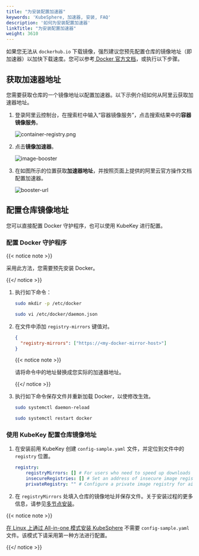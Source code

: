 ```yaml
---
title: "为安装配置加速器"
keywords: 'KubeSphere, 加速器, 安装, FAQ'
description: '如何为安装配置加速器'
linkTitle: "为安装配置加速器"
weight: 3610
---
```


如果您无法从 `dockerhub.io` 下载镜像，强烈建议您预先配置仓库的镜像地址（即加速器）以加快下载速度。您可以参考[ Docker 官方文档](https://docs.docker.com/registry/recipes/mirror/#configure-the-docker-daemon)，或执行以下步骤。

## 获取加速器地址

您需要获取仓库的一个镜像地址以配置加速器。以下示例介绍如何从阿里云获取加速器地址。

1. 登录阿里云控制台，在搜索栏中输入“容器镜像服务”，点击搜索结果中的**容器镜像服务**。

   ![container-registry.png](/images/docs/zh-cn/installing-on-linux/faq/configure-booster/container-registry.PNG)

2. 点击**镜像加速器**。

   ![image-booster](/images/docs/zh-cn/installing-on-linux/faq/configure-booster/image-booster.PNG)

3. 在如图所示的位置获取**加速器地址**，并按照页面上提供的阿里云官方操作文档配置加速器。

   ![booster-url](/images/docs/zh-cn/installing-on-linux/faq/configure-booster/booster-url.PNG)

## 配置仓库镜像地址

您可以直接配置 Docker 守护程序，也可以使用 KubeKey 进行配置。

### 配置 Docker 守护程序

{{< notice note >}}

采用此方法，您需要预先安装 Docker。

{{</ notice >}} 

1. 执行如下命令：

   ```bash
   sudo mkdir -p /etc/docker
   ```

   ```bash
   sudo vi /etc/docker/daemon.json
   ```

2. 在文件中添加 `registry-mirrors` 键值对。

   ```json
   {
     "registry-mirrors": ["https://<my-docker-mirror-host>"]
   }
   ```

   {{< notice note >}}

   请将命令中的地址替换成您实际的加速器地址。

   {{</ notice >}} 

3. 执行如下命令保存文件并重新加载 Docker，以使修改生效。

   ```bash
   sudo systemctl daemon-reload
   ```

   ```bash
   sudo systemctl restart docker
   ```

### 使用 KubeKey 配置仓库镜像地址

1. 在安装前用 KubeKey 创建 `config-sample.yaml` 文件，并定位到文件中的 `registry` 位置。

   ```yaml
   registry:
       registryMirrors: [] # For users who need to speed up downloads
       insecureRegistries: [] # Set an address of insecure image registry. See https://docs.docker.com/registry/insecure/
       privateRegistry: "" # Configure a private image registry for air-gapped installation (e.g. docker local registry or Harbor)
   ```

2. 在 `registryMirrors` 处填入仓库的镜像地址并保存文件。关于安装过程的更多信息，请参见[多节点安装](../../../installing-on-linux/introduction/multioverview/)。

{{< notice note >}}

[在 Linux 上通过 All-in-one 模式安装 KubeSphere](../../../quick-start/all-in-one-on-linux/) 不需要 `config-sample.yaml` 文件。该模式下请采用第一种方法进行配置。

{{</ notice >}}